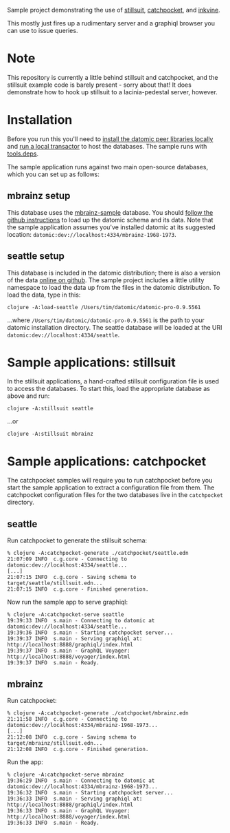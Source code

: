 Sample project demonstrating the use of
[stillsuit](https://github.com/workframers/stillsuit),
[catchpocket](https://github.com/workframers/catchpocket),
and [inkvine](https://github.com/workframers/inkvine).

This mostly just fires up a rudimentary server and a graphiql browser
you can use to issue queries.

# Note

This repository is currently a little behind stillsuit and catchpocket, and
the stillsuit example code is barely present - sorry about that! It does
demonstrate how to hook up stillsuit to a lacinia-pedestal server, however.

# Installation

Before you run this you'll need to
[install the datomic peer libraries locally](https://docs.datomic.com/on-prem/integrating-peer-lib.html#maven-setup)
and [run a local transactor](https://docs.datomic.com/on-prem/dev-setup.html#run-dev-transactor)
to host the databases. The sample runs with [tools.deps]().

The sample application runs against two main open-source databases, which
you can set up as follows:

## mbrainz setup

This database uses the [mbrainz-sample](https://github.com/Datomic/mbrainz-sample)
database. You should
[follow the github instructions](https://github.com/Datomic/mbrainz-sample#getting-the-data)
to load up the datomic schema and its data. Note that the sample application assumes
you've installed datomic at its suggested location:
`datomic:dev://localhost:4334/mbrainz-1968-1973`.

## seattle setup

This database is included in the datomic distribution; there is also a version
of the data [online on github](https://github.com/Datomic/datomic-java-examples/tree/master/src/resources/datomic-java-examples).
The sample project includes a little utility namespace to load the data up
from the files in the datomic distribution. To load the data, type in this:

```
clojure -A:load-seattle /Users/tim/datomic/datomic-pro-0.9.5561
```

...where `/Users/tim/datomic/datomic-pro-0.9.5561` is the path to your datomic
installation directory. The seattle database will be loaded at the URI
`datomic:dev://localhost:4334/seattle`.

# Sample applications: stillsuit

In the stillsuit applications, a hand-crafted stillsuit configuration file is used
to access the databases. To start this, load the appropriate database as above and run:

```
clojure -A:stillsuit seattle
```

...or

```
clojure -A:stillsuit mbrainz
```

# Sample applications: catchpocket

The catchpocket samples will require you to run catchpocket before you start
the sample application to extract a configuration file from them. The catchpocket
configuration files for the two databases live in the `catchpocket` directory.

## seattle

Run catchpocket to generate the stillsuit schema:

```
% clojure -A:catchpocket-generate ./catchpocket/seattle.edn
21:07:09 INFO  c.g.core - Connecting to datomic:dev://localhost:4334/seattle...
[...]
21:07:15 INFO  c.g.core - Saving schema to target/seattle/stillsuit.edn...
21:07:15 INFO  c.g.core - Finished generation.
```

Now run the sample app to serve graphiql:

```
% clojure -A:catchpocket-serve seattle
19:39:33 INFO  s.main - Connecting to datomic at datomic:dev://localhost:4334/seattle...
19:39:36 INFO  s.main - Starting catchpocket server...
19:39:37 INFO  s.main - Serving graphiql at: http://localhost:8888/graphiql/index.html
19:39:37 INFO  s.main - GraphQL Voyager:     http://localhost:8888/voyager/index.html
19:39:37 INFO  s.main - Ready.
```

## mbrainz

Run catchpocket:
```
% clojure -A:catchpocket-generate ./catchpocket/mbrainz.edn
21:11:58 INFO  c.g.core - Connecting to datomic:dev://localhost:4334/mbrainz-1968-1973...
[...]
21:12:08 INFO  c.g.core - Saving schema to target/mbrainz/stillsuit.edn...
21:12:08 INFO  c.g.core - Finished generation.
```

Run the app:

```
% clojure -A:catchpocket-serve mbrainz
19:36:29 INFO  s.main - Connecting to datomic at datomic:dev://localhost:4334/mbrainz-1968-1973...
19:36:32 INFO  s.main - Starting catchpocket server...
19:36:33 INFO  s.main - Serving graphiql at: http://localhost:8888/graphiql/index.html
19:36:33 INFO  s.main - GraphQL Voyager:     http://localhost:8888/voyager/index.html
19:36:33 INFO  s.main - Ready.
```
